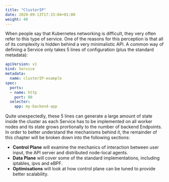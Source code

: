 ```yaml
---
title: "ClusterIP"
date: 2020-09-13T17:33:04+01:00
weight: 40
---
```


When people say that Kubernetes networking is difficult, they very often refer to this type of service. One of the reasons for this perception is that all of its complexity is hidden behind a very minimalistic API. A common way of defining a Service only takes 5 lines of configuration (plus the standard metadata):

```yaml
apiVersion: v1
kind: Service
metadata:
  name: clusterIP-example
spec:
  ports:
  - name: http
    port: 80
  selector:
    app: my-backend-app
```

Quite unexpectedly, these 5 lines can generate a large amount of state inside the cluster as each Service has to be implemented on all worker nodes and its state grows prortionally to the number of backend Endpoints. In order to better understand the mechanisms behind it, the remainder of this chapter will be broken down into the following sections:

- **Control Plane** will examine the mechanics of interaction between user input, the API server and distributed node-local agents.
- **Data Plane** will cover some of the standard implementations, including iptables, ipvs and eBPF.
- **Optimisations** will look at how control plane can be tuned to provide better scalability.

